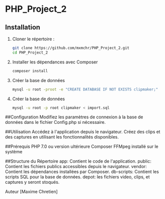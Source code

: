 # PHP_Project_2
## Installation

1. Cloner le répertoire :
   ```bash
   git clone https://github.com/mxmchr/PHP_Project_2.git
   cd PHP_Project_2
   ```
2. Installer les dépendances avec Composer
   ```bash
   composer install
   ```
3. Créer la base de données
	```bash
	mysql -u root -proot -e "CREATE DATABASE IF NOT EXISTS clipmaker;"
	```
3. Créer la base de données
	```bash
	mysql -u root -p root clipmaker < import.sql
	```	
	


##Configuration
	Modifiez les paramètres de connexion à la base de données dans le fichier Config.php si nécessaire.

##Utilisation
	Accédez à l'application depuis le navigateur.
	Créez des clips et des captures en utilisant les fonctionnalités disponibles.

##Prérequis
	PHP 7.0 ou version ultérieure
	Composer
	FFMpeg installé sur le système

##Structure du Répertoire
	app: Contient le code de l'application.
	public: Contient les fichiers publics accessibles depuis le navigateur.
	vendor: Contient les dépendances installées par Composer.
	db-scripts: Contient les scripts SQL pour la base de données.
	depot: les fichiers video, clips, et captures y seront stoqués.


Auteur
[Maxime Chretien]
